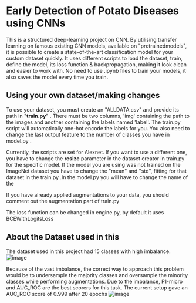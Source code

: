 # Early Detection of Potato Diseases using CNNs
This is a structured deep-learning project on CNN. By utilising transfer learning on famous existing CNN models, available on "pretrainedmodels", it is possible to create a state-of-the-art classification model for your custom dataset quickly. It uses different scripts to load the dataset, train, define the model, its loss function & backpropagation, making it look clean and easier to work with. No need to use .ipynb files to train your models, it also saves the model every time you train.

## ****Using your own dataset/making changes****



To use your dataset, you must create an "ALLDATA.csv" and provide its path in "**train.py**" . There must be two columns, 'img' containing the path to the images and another containing the labels named 'label'. The train.py script will automatically one-hot encode the labels for you. You also need to change the last output feature to the number of classes you have in model.py .

Currently, the scripts are set for Alexnet. If you want to use a different one, you have to change the **resize** parameter in the dataset creator in train.py for the specific model. If the model you are using was not trained on the ImageNet dataset you have to change the "mean" and "std", fitting for that dataset in the train.py .In the model.py you will have to change the name of the 

If you have already applied augmentations to your data, you should comment out the augmentation part of train.py

The loss function can be changed in engine.py, by default it uses BCEWithLogitsLoss

## **About the Dataset used in this**

The dataset used in this project had 15 classes with high imbalance.![image](https://github.com/Mehul0x/Early-Detection-of-Potato-Diseases-using-CNNs/assets/146676085/ee94ff09-75eb-4d13-8254-37c053650c3a)

Because of the vast imbalance, the correct way to approach this problem would be to undersample the majority classes and oversample the minority classes while performing augmentations. Due to the imbalance, F1-micro and AUC_ROC are the best scorers for this task.
The current setup gave an AUC_ROC score of 0.999 after 20 epochs
![image](https://github.com/Mehul0x/Early-Detection-of-Potato-Diseases-using-CNNs/assets/146676085/e08d3d9d-718a-433c-8593-b0327ee1219a)
